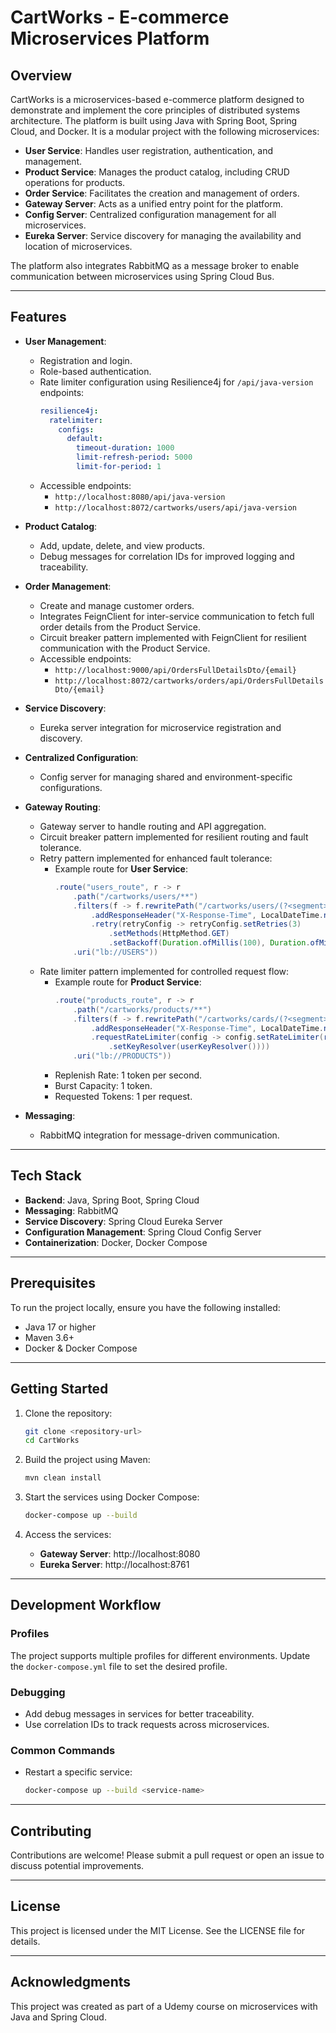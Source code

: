# CartWorks - E-commerce Microservices Platform

## Overview
CartWorks is a microservices-based e-commerce platform designed to demonstrate and implement the core principles of distributed systems architecture. The platform is built using Java with Spring Boot, Spring Cloud, and Docker. It is a modular project with the following microservices:

- **User Service**: Handles user registration, authentication, and management.
- **Product Service**: Manages the product catalog, including CRUD operations for products.
- **Order Service**: Facilitates the creation and management of orders.
- **Gateway Server**: Acts as a unified entry point for the platform.
- **Config Server**: Centralized configuration management for all microservices.
- **Eureka Server**: Service discovery for managing the availability and location of microservices.

The platform also integrates RabbitMQ as a message broker to enable communication between microservices using Spring Cloud Bus.

---

## Features
- **User Management**: 
  - Registration and login.
  - Role-based authentication.
  - Rate limiter configuration using Resilience4j for `/api/java-version` endpoints:
    ```yaml
    resilience4j:
      ratelimiter:
        configs:
          default:
            timeout-duration: 1000
            limit-refresh-period: 5000
            limit-for-period: 1
    ```
  - Accessible endpoints:
    - `http://localhost:8080/api/java-version`
    - `http://localhost:8072/cartworks/users/api/java-version`
- **Product Catalog**:
  - Add, update, delete, and view products.
  - Debug messages for correlation IDs for improved logging and traceability.
- **Order Management**:
  - Create and manage customer orders.
  - Integrates FeignClient for inter-service communication to fetch full order details from the Product Service.
  - Circuit breaker pattern implemented with FeignClient for resilient communication with the Product Service.
  - Accessible endpoints:
    - `http://localhost:9000/api/OrdersFullDetailsDto/{email}`
    - `http://localhost:8072/cartworks/orders/api/OrdersFullDetailsDto/{email}`
- **Service Discovery**:
  - Eureka server integration for microservice registration and discovery.
- **Centralized Configuration**:
  - Config server for managing shared and environment-specific configurations.
- **Gateway Routing**:
  - Gateway server to handle routing and API aggregation.
  - Circuit breaker pattern implemented for resilient routing and fault tolerance.
  - Retry pattern implemented for enhanced fault tolerance:
    - Example route for **User Service**:
      ```java
      .route("users_route", r -> r
          .path("/cartworks/users/**")
          .filters(f -> f.rewritePath("/cartworks/users/(?<segment>.*)", "/${segment}")
              .addResponseHeader("X-Response-Time", LocalDateTime.now().toString())
              .retry(retryConfig -> retryConfig.setRetries(3)
                  .setMethods(HttpMethod.GET)
                  .setBackoff(Duration.ofMillis(100), Duration.ofMillis(1000), 2, true)))
          .uri("lb://USERS"))
      ```
  - Rate limiter pattern implemented for controlled request flow:
    - Example route for **Product Service**:
      ```java
      .route("products_route", r -> r
          .path("/cartworks/products/**")
          .filters(f -> f.rewritePath("/cartworks/cards/(?<segment>.*)", "/${segment}")
              .addResponseHeader("X-Response-Time", LocalDateTime.now().toString())
              .requestRateLimiter(config -> config.setRateLimiter(redisRateLimiter())
                  .setKeyResolver(userKeyResolver())))
          .uri("lb://PRODUCTS"))
      ```
    - Replenish Rate: 1 token per second.
    - Burst Capacity: 1 token.
    - Requested Tokens: 1 per request.

  
- **Messaging**:
  - RabbitMQ integration for message-driven communication.

---

## Tech Stack
- **Backend**: Java, Spring Boot, Spring Cloud
- **Messaging**: RabbitMQ
- **Service Discovery**: Spring Cloud Eureka Server
- **Configuration Management**: Spring Cloud Config Server
- **Containerization**: Docker, Docker Compose

---

## Prerequisites
To run the project locally, ensure you have the following installed:
- Java 17 or higher
- Maven 3.6+
- Docker & Docker Compose

---

## Getting Started
1. Clone the repository:
   ```bash
   git clone <repository-url>
   cd CartWorks
   ```

2. Build the project using Maven:
   ```bash
   mvn clean install
   ```

3. Start the services using Docker Compose:
   ```bash
   docker-compose up --build
   ```

4. Access the services:
   - **Gateway Server**: http://localhost:8080
   - **Eureka Server**: http://localhost:8761

---

## Development Workflow
### Profiles
The project supports multiple profiles for different environments. Update the `docker-compose.yml` file to set the desired profile.

### Debugging
- Add debug messages in services for better traceability.
- Use correlation IDs to track requests across microservices.

### Common Commands
- Restart a specific service:
  ```bash
  docker-compose up --build <service-name>
  ```

---

## Contributing
Contributions are welcome! Please submit a pull request or open an issue to discuss potential improvements.

---

## License
This project is licensed under the MIT License. See the LICENSE file for details.

---

## Acknowledgments
This project was created as part of a Udemy course on microservices with Java and Spring Cloud.

